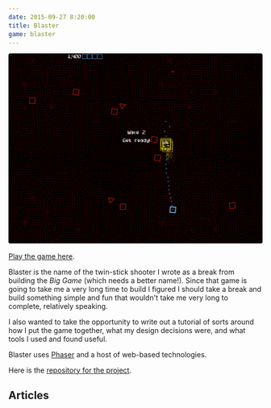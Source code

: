 ```yaml
---
date: 2015-09-27 8:20:00
title: Blaster
game: blaster
---
```


![](blaster-screenshot.png)

[Play the game here][playblaster].

Blaster is the name of the twin-stick shooter I wrote as a break from building the _Big Game_ (which needs a better name!). Since that game is going to take me a very long time to build I figured I should take a break and build something simple and fun that wouldn't take me very long to complete, relatively speaking.

I also wanted to take the opportunity to write out a tutorial of sorts around how I put the game together, what my design decisions were, and what tools I used and found useful.

Blaster uses [Phaser][] and a host of web-based technologies.

Here is the [repository for the project][repo].

## Articles

[playblaster]: http://blaster.drhayes.io
[phaser]: https://phaser.io/
[repo]: https://github.com/drhayes/blaster
